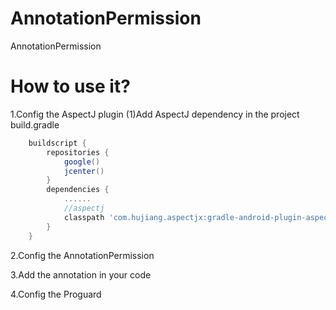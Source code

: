 # AnnotationPermission
AnnotationPermission

# How to use it?
1.Config the AspectJ plugin
(1)Add AspectJ dependency in the project build.gradle
```groovy
    buildscript {
        repositories {
            google()
            jcenter()
        }
        dependencies {
            ......
            //aspectj
            classpath 'com.hujiang.aspectjx:gradle-android-plugin-aspectjx:2.0.4'
        }
    }
```
2.Config the AnnotationPermission

3.Add the annotation in your code

4.Config the Proguard
